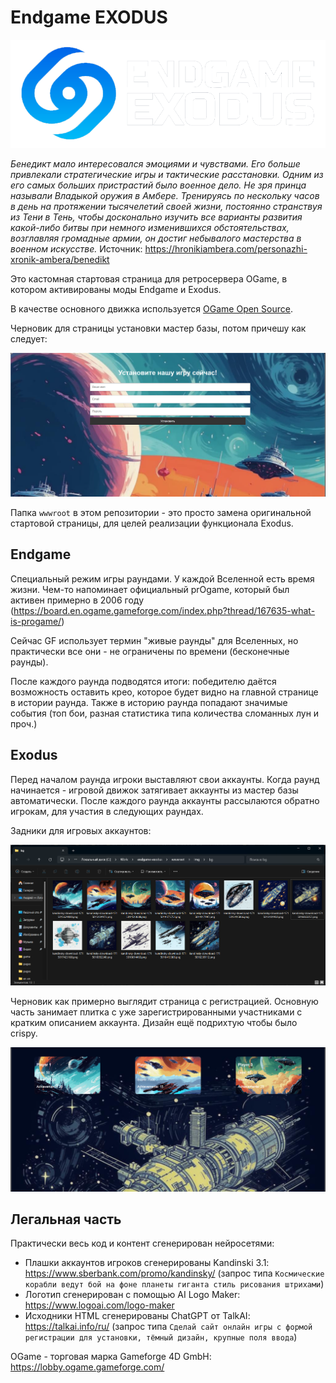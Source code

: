 # Endgame EXODUS

![logo2](/imgstore/logo2.png)

_Бенедикт мало интересовался эмоциями и чувствами. Его больше привлекали стратегические игры и тактические расстановки. Одним из его самых больших пристрастий было военное дело. Не зря принца называли Владыкой оружия в Амбере. Тренируясь по нескольку часов в день на протяжении тысячелетий своей жизни, постоянно странствуя из Тени в Тень, чтобы досконально изучить все варианты развития какой-либо битвы при немного изменившихся обстоятельствах, возглавляя громадные армии, он достиг небывалого мастерства в военном искусстве._
Источник: https://hronikiambera.com/personazhi-xronik-ambera/benedikt

Это кастомная стартовая страница для ретросервера OGame, в котором активированы моды Endgame и Exodus.

В качестве основного движка используется [OGame Open Source](https://github.com/ogamespec/ogame-opensource).

Черновик для страницы установки мастер базы, потом причешу как следует:

![install](/imgstore/install.png)

Папка `wwwroot` в этом репозитории - это просто замена оригинальной стартовой страницы, для целей реализации функционала Exodus.

## Endgame

Специальный режим игры раундами. У каждой Вселенной есть время жизни. Чем-то напоминает официальный prOgame, который был активен примерно в 2006 году  (https://board.en.ogame.gameforge.com/index.php?thread/167635-what-is-progame/)

Сейчас GF использует термин "живые раунды" для Вселенных, но практически все они - не ограничены по времени (бесконечные раунды).

После каждого раунда подводятся итоги: победителю даётся возможность оставить крео, которое будет видно на главной странице в истории раунда. Также в историю раунда попадают значимые события (топ бои, разная статистика типа количества сломанных лун и проч.)

## Exodus

Перед началом раунда игроки выставляют свои аккаунты. Когда раунд начинается - игровой движок затягивает аккаунты из мастер базы автоматически. После каждого раунда аккаунты рассылаются обратно игрокам, для участия в следующих раундах.

Задники для игровых аккаунтов:

![account_backgrounds](/imgstore/account_backgrounds.png)

Черновик как примерно выглядит страница с регистрацией. Основную часть занимает плитка с уже зарегистрированными участниками с кратким описанием аккаунта. Дизайн ещё подрихтую чтобы было crispy.

![draft](/imgstore/draft.png)

## Легальная часть

Практически весь код и контент сгенерирован нейросетями:
- Плашки аккаунтов игроков сгенерированы Kandinski 3.1: https://www.sberbank.com/promo/kandinsky/   (запрос типа `Космические корабли ведут бой на фоне планеты гиганта стиль рисования штрихами`)
- Логотип сгенерирован с помощью AI Logo Maker: https://www.logoai.com/logo-maker
- Исходники HTML сгенерированы ChatGPT от TalkAI: https://talkai.info/ru/   (запрос типа `Сделай сайт онлайн игры с формой регистрации для установки, тёмный дизайн, крупные поля ввода`)

OGame - торговая марка Gameforge 4D GmbH: https://lobby.ogame.gameforge.com/
